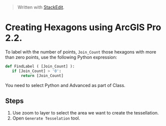 


> Written with [StackEdit](https://stackedit.io/).

# Creating Hexagons using ArcGIS Pro 2.2.

To label with the number of points, `Join_Count` those hexagons with more than zero points, use the following Python expression: 
 ```python
 def FindLabel ( [Join_Count] ):
    if [Join_Count] > '0':
        return [Join_Count]
 ```
You need to select Python and Advanced as part of Class. 

## Steps

1. Use zoom to layer to select the area we want to create the tessellation.
2. Open `Generate Tesselation` tool. 

<!--stackedit_data:
eyJoaXN0b3J5IjpbLTMwNjMzNTA2Myw2MzMwODAyNzNdfQ==
-->